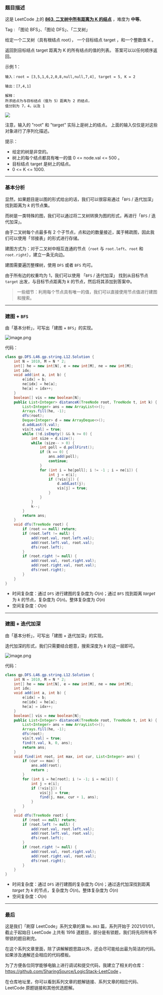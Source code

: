 ### 题目描述

这是 LeetCode 上的 **[863. 二叉树中所有距离为 K 的结点](https://leetcode-cn.com/problems/all-nodes-distance-k-in-binary-tree/solution/gong-shui-san-xie-yi-ti-shuang-jie-jian-x6hak/)** ，难度为 **中等**。

Tag : 「图论 BFS」、「图论 DFS」、「二叉树」



给定一个二叉树（具有根结点 root）， 一个目标结点 target ，和一个整数值 K 。

返回到目标结点 target 距离为 K 的所有结点的值的列表。 答案可以以任何顺序返回。


示例 1：
```
输入：root = [3,5,1,6,2,0,8,null,null,7,4], target = 5, K = 2

输出：[7,4,1]

解释：
所求结点为与目标结点（值为 5）距离为 2 的结点，
值分别为 7，4，以及 1
```
![](https://s3-lc-upload.s3.amazonaws.com/uploads/2018/06/28/sketch0.png)

注意，输入的 "root" 和 "target" 实际上是树上的结点。
上面的输入仅仅是对这些对象进行了序列化描述。

提示：
* 给定的树是非空的。
* 树上的每个结点都具有唯一的值 0 <= node.val <= 500 。
* 目标结点 target 是树上的结点。
* 0 <= K <= 1000.

---

### 基本分析

显然，如果题目是以图的形式给出的话，我们可以很容易通过「`BFS` / 迭代加深」找到距离为 $k$ 的节点集。

而树是一类特殊的图，我们可以通过将二叉树转换为图的形式，再进行「`BFS` / 迭代加深」。

由于二叉树每个点最多有 $2$ 个子节点，点和边的数量接近，属于稀疏图，因此我们可以使用「邻接表」的形式进行存储。

建图方式为：对于二叉树中相互连通的节点（`root` 与 `root.left`、`root` 和 `root.right`），建立一条无向边。

建图需要遍历整棵树，使用 `DFS` 或者 `BFS` 均可。

由于所有边的权重均为 $1$，我们可以使用 「`BFS` / 迭代加深」 找到从目标节点 `target` 出发，与目标节点距离为 $k$ 的节点，然后将其添加到答案中。

>一些细节：利用每个节点具有唯一的值，我们可以直接使用节点值进行建图和搜索。


---

### 建图 + `BFS`

由「基本分析」，可写出「建图 + `BFS`」的实现。

![image.png](https://pic.leetcode-cn.com/1627435303-JWROoB-image.png)

代码：
```Java []
class gp.DFS.L46.gp.string.L12.Solution {
    int N = 1010, M = N * 2;
    int[] he = new int[N], e = new int[M], ne = new int[M];
    int idx;
    void add(int a, int b) {
        e[idx] = b;
        ne[idx] = he[a];
        he[a] = idx++;
    }
    boolean[] vis = new boolean[N];
    public List<Integer> distanceK(TreeNode root, TreeNode t, int k) {
        List<Integer> ans = new ArrayList<>();
        Arrays.fill(he, -1);
        dfs(root);
        Deque<Integer> d = new ArrayDeque<>();
        d.addLast(t.val);
        vis[t.val] = true;
        while (!d.isEmpty() && k >= 0) {
            int size = d.size();
            while (size-- > 0) {
                int poll = d.pollFirst();
                if (k == 0) {
                    ans.add(poll);
                    continue;
                }
                for (int i = he[poll]; i != -1 ; i = ne[i]) {
                    int j = e[i];
                    if (!vis[j]) {
                        d.addLast(j);
                        vis[j] = true;
                    }
                }
            }
            k--;
        }
        return ans;
    }
    void dfs(TreeNode root) {
        if (root == null) return;
        if (root.left != null) {
            add(root.val, root.left.val);
            add(root.left.val, root.val);
            dfs(root.left);
        }
        if (root.right != null) {
            add(root.val, root.right.val);
            add(root.right.val, root.val);
            dfs(root.right);
        }
    }
}
```
* 时间复杂度：通过 `DFS` 进行建图的复杂度为 $O(n)$；通过 `BFS` 找到距离 $target$ 为 $k$ 的节点，复杂度为 $O(n)$。整体复杂度为 $O(n)$
* 空间复杂度：$O(n)$

---

### 建图 + 迭代加深

由「基本分析」，可写出「建图 + 迭代加深」的实现。

迭代加深的形式，我们只需要结合题意，搜索深度为 $k$ 的这一层即可。

![image.png](https://pic.leetcode-cn.com/1627435278-iGCsTQ-image.png)

代码：
```Java
class gp.DFS.L46.gp.string.L12.Solution {
    int N = 1010, M = N * 2;
    int[] he = new int[N], e = new int[M], ne = new int[M];
    int idx;
    void add(int a, int b) {
        e[idx] = b;
        ne[idx] = he[a];
        he[a] = idx++;
    }
    boolean[] vis = new boolean[N];
    public List<Integer> distanceK(TreeNode root, TreeNode t, int k) {
        List<Integer> ans = new ArrayList<>();
        Arrays.fill(he, -1);
        dfs(root);
        vis[t.val] = true;
        find(t.val, k, 0, ans);
        return ans;
    }
    void find(int root, int max, int cur, List<Integer> ans) {
        if (cur == max) {
            ans.add(root);
            return ;
        }
        for (int i = he[root]; i != -1; i = ne[i]) {
            int j = e[i];
            if (!vis[j]) {
                vis[j] = true;
                find(j, max, cur + 1, ans);
            }
        }
    }
    void dfs(TreeNode root) {
        if (root == null) return;
        if (root.left != null) {
            add(root.val, root.left.val);
            add(root.left.val, root.val);
            dfs(root.left);
        }
        if (root.right != null) {
            add(root.val, root.right.val);
            add(root.right.val, root.val);
            dfs(root.right);
        }
    }
}
```
* 时间复杂度：通过 `DFS` 进行建图的复杂度为 $O(n)$；通过迭代加深找到距离 $target$ 为 $k$ 的节点，复杂度为 $O(n)$。整体复杂度为 $O(n)$
* 空间复杂度：$O(n)$


---

### 最后

这是我们「刷穿 LeetCode」系列文章的第 `No.863` 篇，系列开始于 2021/01/01，截止于起始日 LeetCode 上共有 1916 道题目，部分是有锁题，我们将先将所有不带锁的题目刷完。

在这个系列文章里面，除了讲解解题思路以外，还会尽可能给出最为简洁的代码。如果涉及通解还会相应的代码模板。

为了方便各位同学能够电脑上进行调试和提交代码，我建立了相关的仓库：https://github.com/SharingSource/LogicStack-LeetCode 。

在仓库地址里，你可以看到系列文章的题解链接、系列文章的相应代码、LeetCode 原题链接和其他优选题解。

